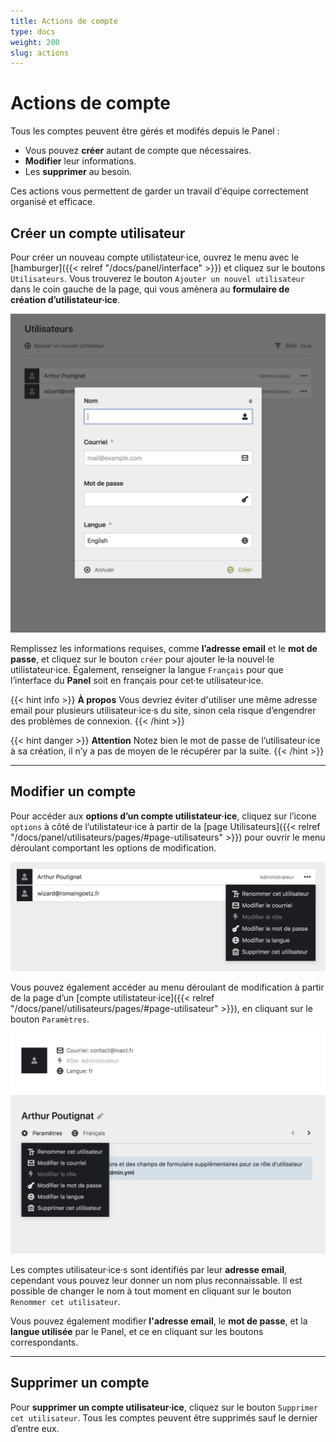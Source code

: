 ```yaml
---
title: Actions de compte
type: docs
weight: 200
slug: actions
---
```


# Actions de compte

Tous les comptes peuvent être gérés et modifés depuis le Panel :
- Vous pouvez **créer** autant de compte que nécessaires.
- **Modifier** leur informations.
- Les **supprimer** au besoin.

Ces actions vous permettent de garder un travail d'équipe correctement organisé et efficace.

## Créer un compte utilisateur

Pour créer un nouveau compte utilistateur·ice, ouvrez le menu avec le [hamburger]({{< relref "/docs/panel/interface" >}}) et cliquez sur le boutons ````Utilisateurs````. Vous trouverez le bouton ````Ajouter un nouvel utilisateur```` dans le coin gauche de la page, qui vous amènera au **formulaire de création d’utilistateur·ice**.

![formulaire de création d’utilisateur](newuser.png)

Remplissez les informations requises, comme **l’adresse email** et le **mot de passe**, et cliquez sur le bouton ````créer```` pour ajouter le·la nouvel·le utilistateur·ice. Également, renseigner la langue ````Français```` pour que l’interface du **Panel** soit en français pour cet·te utilisateur·ice.

{{< hint info >}}
**À propos**
Vous devriez éviter d'utiliser une même adresse email pour plusieurs utilisateur·ice·s du site, sinon cela risque d’engendrer des problèmes de connexion.
{{< /hint >}}

{{< hint danger >}}
**Attention**
Notez bien le mot de passe de l’utilisateur·ice à sa création, il n’y a pas de moyen de le récupérer par la suite.
{{< /hint >}}

****

## Modifier un compte

Pour accéder aux **options d’un compte utilistateur·ice**, cliquez sur l’icone ````options```` à côté de l’utilistateur·ice à partir de la [page Utilisateurs]({{< relref "/docs/panel/utilisateurs/pages/#page-utilisateurs" >}}) pour ouvrir le menu déroulant comportant les options de modification.

![Option de compte à partir de la page Utilisateurs](usersoptions.png)

Vous pouvez également accéder au menu déroulant de modification à partir de la page d’un [compte utilistateur·ice]({{< relref "/docs/panel/utilisateurs/pages/#page-utilisateur" >}}), en cliquant sur le bouton ````Paramètres````.

![Option de compte à partir de la page Utilisateur](useroptions.png)

Les comptes utilisateur·ice·s sont identifiés par leur **adresse email**, cependant vous pouvez leur donner un nom plus reconnaissable. Il est possible de changer le nom à tout moment en cliquant sur le bouton ````Renommer cet utilisateur````.

Vous pouvez également modifier **l'adresse email**, le **mot de passe**, et la **langue utilisée** par le Panel, et ce en cliquant sur les boutons correspondants.

****

## Supprimer un compte

Pour **supprimer un compte utilisateur·ice**, cliquez sur le bouton ````Supprimer cet utilisateur````. Tous les comptes peuvent être supprimés sauf le dernier d’entre eux.

